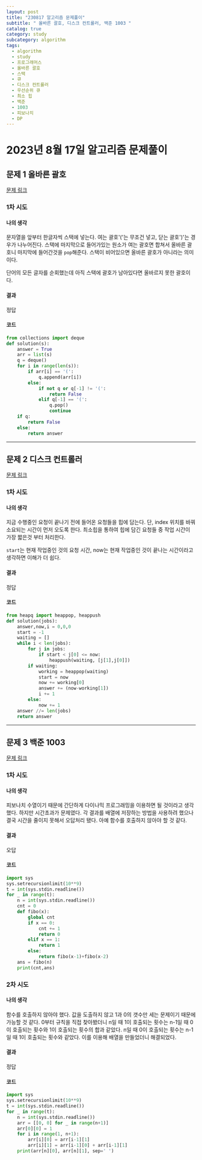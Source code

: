 ```yaml
---
layout: post
title: "230817 알고리즘 문제풀이"
subtitle: " 올바른 괄호, 디스크 컨트롤러, 백준 1003 "
catalog: true
category: study
subcategory: algorithm
tags:
  - algorithm
  - study
  - 프로그래머스
  - 올바른 괄호
  - 스택
  - 큐
  - 디스크 컨트롤러
  - 우선순위 큐
  - 최소 힙
  - 백준
  - 1003
  - 피보나치
  - DP
---
```


# 2023년 8월 17일 알고리즘 문제풀이

## 문제 1 올바른 괄호

[문제 링크](https://school.programmers.co.kr/learn/courses/30/lessons/12909)

### 1차 시도

#### 나의 생각

문자열을 앞부터 한글자씩 스택에 넣는다. 여는 괄호'('는 무조건 넣고, 닫는 괄호')'는 경우가 나누어진다. 스택에 마지막으로 들어가있는 원소가 여는 괄호면 합쳐서 올바른 괄호니 마지막에 들어간것을 `pop`해준다. 스택이 비어있으면 올바른 괄호가 아니라는 의미이다.

단어의 모든 글자를 순회했는데 아직 스택에 괄호가 남아있다면 올바르지 못한 괄호이다.

#### 결과

정답

#### 코드

```python
from collections import deque
def solution(s):
    answer = True
    arr = list(s)
    q = deque()
    for i in range(len(s)):
        if arr[i] == '(':
            q.append(arr[i])
        else:
            if not q or q[-1] != '(':
                return False
            elif q[-1] == '(':
                q.pop()
                continue
    if q:
        return False
    else:
        return answer
```

---

## 문제 2 디스크 컨트롤러

[문제 링크](https://school.programmers.co.kr/learn/courses/30/lessons/42627)

### 1차 시도

#### 나의 생각

지금 수행중인 요청이 끝나기 전에 들어온 요청들을 힙에 담는다. 단, index 위치를 바꿔 소요되는 시간이 먼저 오도록 한다. 최소힙을 통하여 힙에 담긴 요청들 중 작업 시간이 가장 짧은것 부터 처리한다. 

`start`는 현재 작업중인 것의 요청 시간, now는 현재 작업중인 것이 끝나는 시간이라고 생각하면 이해가 더 쉽다.

#### 결과

정답

#### 코드

```python
from heapq import heappop, heappush
def solution(jobs):
    answer,now,i = 0,0,0
    start = -1
    waiting = []
    while i < len(jobs):
        for j in jobs:
            if start < j[0] <= now:
                heappush(waiting, [j[1],j[0]])
        if waiting:
            working = heappop(waiting)
            start = now
            now += working[0]
            answer += (now-working[1])
            i += 1
        else:
            now += 1
    answer //= len(jobs)
    return answer
```

---

## 문제 3 백준 1003

[문제 링크](https://www.acmicpc.net/problem/1003)

### 1차 시도

#### 나의 생각

피보나치 수열이기 때문에 간단하게 다이나믹 프로그래밍을 이용하면 될 것이라고 생각했다. 하지만 시간초과가 문제였다. 각 결과를 배열에 저장하는 방법을 사용하려 했으나 결국 시간을 줄이지 못해서 오답처리 됐다. 아예 함수를 호출하지 않아야 할 것 같다.

#### 결과

오답

#### 코드

```python
import sys
sys.setrecursionlimit(10**9)
t = int(sys.stdin.readline())
for _ in range(t):
    n = int(sys.stdin.readline())
    cnt = 0
    def fibo(x):
        global cnt
        if x == 0:
            cnt += 1
            return 0
        elif x == 1:
            return 1
        else:
            return fibo(x-1)+fibo(x-2)
    ans = fibo(n)
    print(cnt,ans)
```

### 2차 시도

#### 나의 생각

함수를 호출하지 않아야 했다. 값을 도출하지 않고 1과 0의 갯수만 세는 문제이기 때문에 가능할 것 같다. 0부터 규칙을 직접 찾아봤더니 n일 때 1이 호출되는 횟수는 n-1일 때 0이 호출되는 횟수와 1이 호출되는 횟수의 합과 같았다.  n일 때 0이 호출되는 횟수는 n-1일 때 1이 호출되는 횟수와 같았다. 이를 이용해 배열을 만들었더니 해결되었다.

#### 결과

정답

#### 코드

```python
import sys
sys.setrecursionlimit(10**9)
t = int(sys.stdin.readline())
for _ in range(t):
    n = int(sys.stdin.readline())
    arr = [[0, 0] for _ in range(n+1)]
    arr[0][0] = 1
    for i in range(1, n+1):
        arr[i][0] = arr[i-1][1]
        arr[i][1] = arr[i-1][0] + arr[i-1][1]
    print(arr[n][0], arr[n][1], sep=' ')
```
